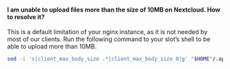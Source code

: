 #### I am unable to upload files more than the size of 10MB on Nextcloud. How to resolve it? 

This is a default limitation of your nginx instance, as it is not needed by most of our clients. Run the following command to your slot’s shell to be able to upload more than 10MB.

```sh
sed -i 's|client_max_body_size .*|client_max_body_size 0|g' "$HOME"/.apps/nginx/nginx.conf && app-nginx restart
```